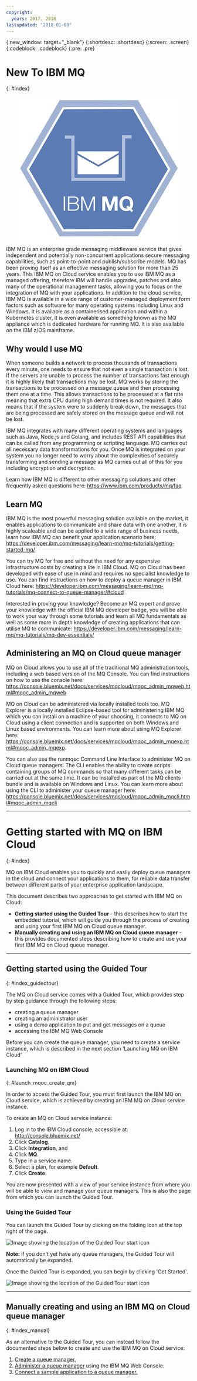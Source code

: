 ```yaml
---
copyright:
  years: 2017, 2018
lastupdated: "2018-01-09"
---
```


{:new_window: target="_blank"}
{:shortdesc: .shortdesc}
{:screen: .screen}
{:codeblock: .codeblock}
{:pre: .pre}

# New To IBM MQ
{: #index}

<p align="center">
<img src="./images/IBM-MQ-Sticker.png?raw=true" alt="Image of MQ Logo"/>
</p>

IBM MQ is an enterprise grade messaging middleware service that gives independent and potentially non-concurrent applications secure messaging capabilities, such as point-to-point and publish/subscribe models. MQ has been proving itself as an effective messaging solution for more than 25 years. This IBM MQ on Cloud service enables you to use IBM MQ as a managed offering, therefore IBM will handle upgrades, patches and also many of the operational management tasks, allowing you to focus on the integration of MQ with your applications.
In addition to the cloud service, IBM MQ is available in a wide range of customer-managed deployment form factors such as software for many operating systems including Linux and Windows. It is available as a containerised application and within a Kubernetes cluster, it is even available as something known as the MQ appliance which is dedicated hardware for running MQ. It is also available on the IBM z/OS mainframe.

## Why would I use MQ

When someone builds a network to process thousands of transactions every minute, one needs to ensure that not even a single transaction is lost. If the servers are unable to process the number of transactions fast enough it is highly likely that transactions may be lost. MQ works by storing the transactions to be processed on a message queue and then processing them one at a time. This allows transactions to be processed at a flat rate meaning that extra CPU during high demand times is not required. It also means that if the system were to suddenly break down, the messages that are being processed are safely stored on the message queue and will not be lost.

IBM MQ integrates with many different operating systems and languages such as Java, Node.js and Golang, and includes REST API capabilities that can be called from any programming or scripting language. MQ carries out all necessary data transformations for you. Once MQ is integrated on your system you no longer need to worry about the complexities of securely transforming and sending a message as MQ carries out all of this for you including encryption and decryption.

Learn how IBM MQ is different to other messaging solutions and other frequently asked questions here: https://www.ibm.com/products/mq/faq

## Learn MQ

IBM MQ is the most powerful messaging solution available on the market, it enables applications to communicate and share data with one another, it is highly scaleable and can be applied to a wide range of business needs, learn how IBM MQ can benefit your application scenario here: https://developer.ibm.com/messaging/learn-mq/mq-tutorials/getting-started-mq/

You can try MQ for free and without the need for any expensive infrastructure costs by creating a lite in IBM Cloud. MQ on Cloud has been developed with ease of use in mind and requires no specialist knowledge to use. You can find instructions on how to deploy a queue manager in IBM Cloud here: https://developer.ibm.com/messaging/learn-mq/mq-tutorials/mq-connect-to-queue-manager/#cloud

Interested in proving your knowledge? Become an MQ expert and prove your knowledge with the official IBM MQ developer badge, you will be able to work your way through some tutorials and learn all MQ fundamentals as well as some more in depth knowledge of creating applications that can utilise MQ to communicate: https://developer.ibm.com/messaging/learn-mq/mq-tutorials/mq-dev-essentials/

## Administering an MQ on Cloud queue manager

MQ on Cloud allows you to use all of the traditional MQ administration tools, including a web based version of the MQ Console. You can find instructions on how to use the console here: https://console.bluemix.net/docs/services/mqcloud/mqoc_admin_mqweb.html#mqoc_admin_mqweb

MQ on Cloud can be administered via locally installed tools too. MQ Explorer is a locally installed Eclipse-based tool for administering IBM MQ which you can install on a machine of your choosing, it connects to MQ on Cloud using a client connection and is supported on both Windows and Linux based environments. You can learn more about using MQ Explorer here: https://console.bluemix.net/docs/services/mqcloud/mqoc_admin_mqexp.html#mqoc_admin_mqexp.

You can also use the runmqsc Command Line Interface to administer MQ on Cloud queue managers. The CLI enables the ability to create scripts containing groups of MQ commands so that many different tasks can be carried out at the same time. It can be installed as part of the MQ clients bundle and is available on Windows and Linux. You can learn more about using the CLI to administer your queue manager here: https://console.bluemix.net/docs/services/mqcloud/mqoc_admin_mqcli.html#mqoc_admin_mqcli

---
# Getting started with MQ on IBM Cloud
{: #index}

MQ on IBM Cloud enables you to quickly and easily deploy queue managers in the cloud and connect your applications to them, for reliable data transfer between different parts of your enterprise application landscape.

This document describes two approaches to get started with IBM MQ on Cloud:
  - **Getting started using the Guided Tour** - this describes how to start the embedded tutorial, which will guide you through the process of creating and using your first IBM MQ on Cloud queue manager.
  - **Manually creating and using an IBM MQ on Cloud queue manager** - this provides documented steps describing how to create and use your first IBM MQ on Cloud queue manager.

---

## Getting started using the Guided Tour
{: #index_guidedtour}

The MQ on Cloud service comes with a Guided Tour, which provides step by step guidance through the following steps:
 - creating a queue manager
 - creating an administrator user
 - using a demo application to put and get messages on a queue
 - accessing the IBM MQ Web Console

Before you can create the queue manager, you need to create a service instance, which is described in the next section 'Launching MQ on IBM Cloud'

### Launching MQ on IBM Cloud
{: #launch_mqoc_create_qm}

In order to access the Guided Tour, you must first launch the IBM MQ on Cloud service, which is achieved by creating an IBM MQ on Cloud service instance.

To create an MQ on Cloud service instance:
1. Log in to the IBM Cloud console, accessible at: http://console.bluemix.net/
2. Click **Catalog**.
3. Click **Integration**, and
4. Click **MQ**.
5. Type in a service name.
6. Select a plan, for example **Default**.
7. Click **Create**.

You are now presented with a view of your service instance from where you will be able to view and manage your queue managers. This is also the page from which you can launch the Guided Tour.

### Using the Guided Tour

You can launch the Guided Tour by clicking on the folding icon at the top right of the page.

![Image showing the location of the Guided Tour start icon](./images/mqoc_getting_started_gt_icon.png)

**Note:** if you don't yet have any queue managers, the Guided Tour will automatically be expanded.

Once the Guided Tour is expanded, you can begin by clicking 'Get Started'.

![Image showing the location of the Guided Tour start icon](./images/mqoc_getting_started_gt_open.png)

---

## Manually creating and using an IBM MQ on Cloud queue manager
{: #index_manual}

As an alternative to the Guided Tour, you can instead follow the documented steps below to create and use the IBM MQ on Cloud service:

1. [Create a queue manager.](/docs/services/mqcloud/mqoc_create_qm.html)
2. [Administer a queue manager](/docs/services/mqcloud/mqoc_admin_mqweb.html) using the IBM MQ Web Console.
3. [Connect a sample application to a queue manager.](/docs/services/mqcloud/mqoc_connect_app_qm.html)
